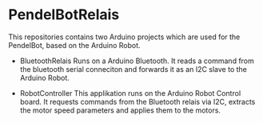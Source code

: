 PendelBotRelais
===============

This repositories contains two Arduino projects which are used for
the PendelBot, based on the Arduino Robot.

* BluetoothRelais
Runs on a Arduino Bluetooth. It reads a command from the bluetooth serial conneciton
and forwards it as an I2C slave to the Arduino Robot.

* RobotController
This applikation runs on the Arduino Robot Control board. It requests commands
from the Bluetooth relais via I2C, extracts the motor speed parameters
and applies them to the motors.
